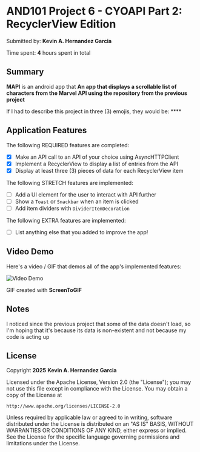 
# AND101 Project 6 - CYOAPI Part 2: RecyclerView Edition

Submitted by: **Kevin A. Hernandez Garcia**

Time spent: **4** hours spent in total

## Summary

**MAPI** is an android app that **An app that displays a scrollable list of characters from the Marvel API using the repository from the previous project**

If I had to describe this project in three (3) emojis, they would be: ****

## Application Features

The following REQUIRED features are completed:

- [x] Make an API call to an API of your choice using AsyncHTTPClient
- [x] Implement a RecyclerView to display a list of entries from the API
- [x] Display at least three (3) pieces of data for each RecyclerView item

The following STRETCH features are implemented:

- [ ] Add a UI element for the user to interact with API further
- [ ] Show a `Toast` or `Snackbar` when an item is clicked
- [ ] Add item dividers with `DividerItemDecoration`

The following EXTRA features are implemented:

- [ ] List anything else that you added to improve the app!

## Video Demo

Here's a video / GIF that demos all of the app's implemented features:

<img src='https://i.imgur.com/q8rEOCd.gif' title='Video Demo' width='auto' alt='Video Demo' />

GIF created with **ScreenToGIF**


## Notes

I noticed since the previous project that some of the data doesn't load, so I'm hoping that it's because its data is non-existent and not because my code is acting up

## License

Copyright **2025** **Kevin A. Hernandez Garcia**

Licensed under the Apache License, Version 2.0 (the "License");
you may not use this file except in compliance with the License.
You may obtain a copy of the License at

    http://www.apache.org/licenses/LICENSE-2.0

Unless required by applicable law or agreed to in writing, software
distributed under the License is distributed on an "AS IS" BASIS,
WITHOUT WARRANTIES OR CONDITIONS OF ANY KIND, either express or implied.
See the License for the specific language governing permissions and
limitations under the License.
